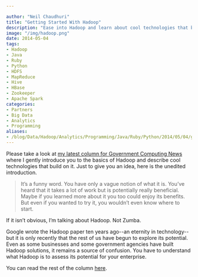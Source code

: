 ```yaml
---

author: "Neil Chaudhuri"
title: "Getting Started With Hadoop"
description: "Ease into Hadoop and learn about cool technologies that build on it."
image: "/img/hadoop.png"
date: 2014-05-04
tags:
- Hadoop
- Java
- Ruby
- Python
- HDFS
- MapReduce
- Hive
- HBase
- Zookeeper
- Apache Spark
categories: 
- Partners
- Big Data
- Analytics
- Programming
aliases:
- /blog/Data/Hadoop/Analytics/Programming/Java/Ruby/Python/2014/05/04/getting-started-with-hadoop
---
```


Please take a look at [my latest column for Government Computing News](http://gcn.com/articles/2014/05/01/hadoop-basics.aspx)
where I gently introduce you to the basics of Hadoop and describe cool technologies that build on it. Just to give you an idea,
here is the unedited introduction.

> It’s a funny word. You have only a vague notion of what it is. You’ve heard that it takes a lot of work but is potentially really beneficial. Maybe if you learned more about it you too could enjoy its benefits. But even if you wanted to try it, you wouldn’t even know where to start.

If it isn’t obvious, I’m talking about Hadoop. Not Zumba.

Google wrote the Hadoop paper ten years ago--an eternity in technology--but it is only recently that the rest of us have begun to explore its potential. Even as some businesses and some government agencies have built Hadoop solutions, it remains a source of confusion. You have to understand what Hadoop is to assess its potential for your enterprise.


You can read the rest of the column [here](http://gcn.com/articles/2014/05/01/hadoop-basics.aspx).
